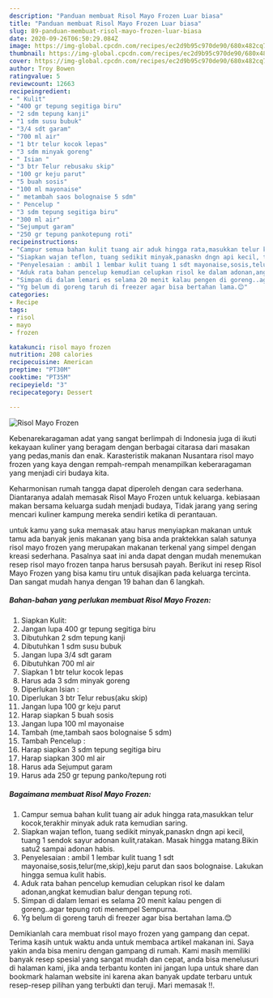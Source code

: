 ```yaml
---
description: "Panduan membuat Risol Mayo Frozen Luar biasa"
title: "Panduan membuat Risol Mayo Frozen Luar biasa"
slug: 89-panduan-membuat-risol-mayo-frozen-luar-biasa
date: 2020-09-26T06:50:29.084Z
image: https://img-global.cpcdn.com/recipes/ec2d9b95c970de90/680x482cq70/risol-mayo-frozen-foto-resep-utama.jpg
thumbnail: https://img-global.cpcdn.com/recipes/ec2d9b95c970de90/680x482cq70/risol-mayo-frozen-foto-resep-utama.jpg
cover: https://img-global.cpcdn.com/recipes/ec2d9b95c970de90/680x482cq70/risol-mayo-frozen-foto-resep-utama.jpg
author: Troy Bowen
ratingvalue: 5
reviewcount: 12663
recipeingredient:
- " Kulit"
- "400 gr tepung segitiga biru"
- "2 sdm tepung kanji"
- "1 sdm susu bubuk"
- "3/4 sdt garam"
- "700 ml air"
- "1 btr telur kocok lepas"
- "3 sdm minyak goreng"
- " Isian "
- "3 btr Telur rebusaku skip"
- "100 gr keju parut"
- "5 buah sosis"
- "100 ml mayonaise"
- " metambah saos bolognaise 5 sdm"
- " Pencelup "
- "3 sdm tepung segitiga biru"
- "300 ml air"
- "Sejumput garam"
- "250 gr tepung pankotepung roti"
recipeinstructions:
- "Campur semua bahan kulit tuang air aduk hingga rata,masukkan telur kocok,terakhir minyak aduk rata kemudian saring."
- "Siapkan wajan teflon, tuang sedikit minyak,panaskn dngn api kecil, tuang 1 sendok sayur adonan kulit,ratakan. Masak hingga matang.Bikin satu2 sampai adonan habis."
- "Penyelesaian : ambil 1 lembar kulit tuang 1 sdt mayonaise,sosis,telur(me,skip),keju parut dan saos bolognaise. Lakukan hingga semua kulit habis."
- "Aduk rata bahan pencelup kemudian celupkan risol ke dalam adonan,angkat kemudian balur dengan tepung roti."
- "Simpan di dalam lemari es selama 20 menit kalau pengen di goreng..agar tepung roti menempel Sempurna."
- "Yg belum di goreng taruh di freezer agar bisa bertahan lama.😊"
categories:
- Recipe
tags:
- risol
- mayo
- frozen

katakunci: risol mayo frozen 
nutrition: 208 calories
recipecuisine: American
preptime: "PT30M"
cooktime: "PT35M"
recipeyield: "3"
recipecategory: Dessert

---
```



![Risol Mayo Frozen](https://img-global.cpcdn.com/recipes/ec2d9b95c970de90/680x482cq70/risol-mayo-frozen-foto-resep-utama.jpg)

Kebenarekaragaman adat yang sangat berlimpah di Indonesia juga di ikuti kekayaan kuliner yang beragam dengan berbagai citarasa dari masakan yang pedas,manis dan enak. Karasteristik makanan Nusantara risol mayo frozen yang kaya dengan rempah-rempah menampilkan keberaragaman yang menjadi ciri budaya kita.




Keharmonisan rumah tangga dapat diperoleh dengan cara sederhana. Diantaranya adalah memasak Risol Mayo Frozen untuk keluarga. kebiasaan makan bersama keluarga sudah menjadi budaya, Tidak jarang yang sering mencari kuliner kampung mereka sendiri ketika di perantauan.

untuk kamu yang suka memasak atau harus menyiapkan makanan untuk tamu ada banyak jenis makanan yang bisa anda praktekkan salah satunya risol mayo frozen yang merupakan makanan terkenal yang simpel dengan kreasi sederhana. Pasalnya saat ini anda dapat dengan mudah menemukan resep risol mayo frozen tanpa harus bersusah payah.
Berikut ini resep Risol Mayo Frozen yang bisa kamu tiru untuk disajikan pada keluarga tercinta. Dan sangat mudah hanya dengan 19 bahan dan 6 langkah.


<!--inarticleads1-->

##### Bahan-bahan yang perlukan membuat Risol Mayo Frozen:

1. Siapkan  Kulit:
1. Jangan lupa 400 gr tepung segitiga biru
1. Dibutuhkan 2 sdm tepung kanji
1. Dibutuhkan 1 sdm susu bubuk
1. Jangan lupa 3/4 sdt garam
1. Dibutuhkan 700 ml air
1. Siapkan 1 btr telur kocok lepas
1. Harus ada 3 sdm minyak goreng
1. Diperlukan  Isian :
1. Diperlukan 3 btr Telur rebus(aku skip)
1. Jangan lupa 100 gr keju parut
1. Harap siapkan 5 buah sosis
1. Jangan lupa 100 ml mayonaise
1. Tambah  (me,tambah saos bolognaise 5 sdm)
1. Tambah  Pencelup :
1. Harap siapkan 3 sdm tepung segitiga biru
1. Harap siapkan 300 ml air
1. Harus ada Sejumput garam
1. Harus ada 250 gr tepung panko/tepung roti




<!--inarticleads2-->

##### Bagaimana membuat  Risol Mayo Frozen:

1. Campur semua bahan kulit tuang air aduk hingga rata,masukkan telur kocok,terakhir minyak aduk rata kemudian saring.
1. Siapkan wajan teflon, tuang sedikit minyak,panaskn dngn api kecil, tuang 1 sendok sayur adonan kulit,ratakan. Masak hingga matang.Bikin satu2 sampai adonan habis.
1. Penyelesaian : ambil 1 lembar kulit tuang 1 sdt mayonaise,sosis,telur(me,skip),keju parut dan saos bolognaise. Lakukan hingga semua kulit habis.
1. Aduk rata bahan pencelup kemudian celupkan risol ke dalam adonan,angkat kemudian balur dengan tepung roti.
1. Simpan di dalam lemari es selama 20 menit kalau pengen di goreng..agar tepung roti menempel Sempurna.
1. Yg belum di goreng taruh di freezer agar bisa bertahan lama.😊




Demikianlah cara membuat risol mayo frozen yang gampang dan cepat. Terima kasih untuk waktu anda untuk membaca artikel makanan ini. Saya yakin anda bisa meniru dengan gampang di rumah. Kami masih memiliki banyak resep spesial yang sangat mudah dan cepat, anda bisa menelusuri di halaman kami, jika anda terbantu konten ini jangan lupa untuk share dan bookmark halaman website ini karena akan banyak update terbaru untuk resep-resep pilihan yang terbukti dan teruji. Mari memasak !!. 
